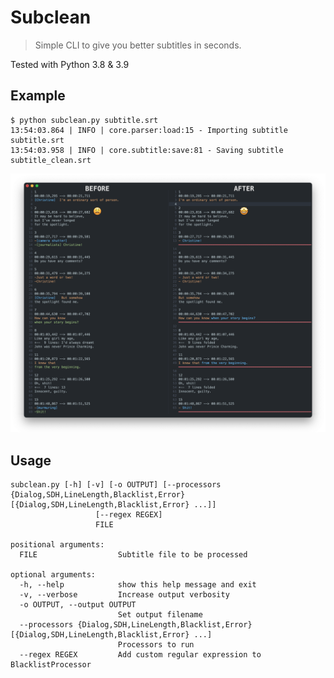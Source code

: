 # Subclean

> Simple CLI to give you better subtitles in seconds.

Tested with Python 3.8 & 3.9

## Example

```
$ python subclean.py subtitle.srt
13:54:03.864 | INFO | core.parser:load:15 - Importing subtitle subtitle.srt
13:54:03.958 | INFO | core.subtitle:save:81 - Saving subtitle subtitle_clean.srt
```

![before-after](https://github.com/disrupted/subclean/blob/main/docs/img/subclean-diff.png?raw=true)

## Usage

```
subclean.py [-h] [-v] [-o OUTPUT] [--processors {Dialog,SDH,LineLength,Blacklist,Error} [{Dialog,SDH,LineLength,Blacklist,Error} ...]]
                   [--regex REGEX]
                   FILE

positional arguments:
  FILE                  Subtitle file to be processed

optional arguments:
  -h, --help            show this help message and exit
  -v, --verbose         Increase output verbosity
  -o OUTPUT, --output OUTPUT
                        Set output filename
  --processors {Dialog,SDH,LineLength,Blacklist,Error} [{Dialog,SDH,LineLength,Blacklist,Error} ...]
                        Processors to run
  --regex REGEX         Add custom regular expression to BlacklistProcessor
```
